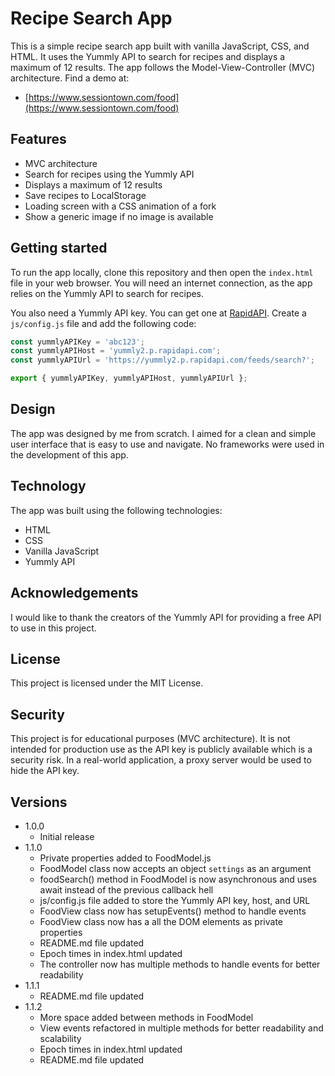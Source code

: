 # Recipe Search App

This is a simple recipe search app built with vanilla JavaScript, CSS, and HTML. It uses the Yummly API to search for recipes and displays a maximum of 12 results. The app follows the Model-View-Controller (MVC) architecture. Find a demo at:

* [https://www.sessiontown.com/food](https://www.sessiontown.com/food)

## Features

* MVC architecture
* Search for recipes using the Yummly API
* Displays a maximum of 12 results
* Save recipes to LocalStorage
* Loading screen with a CSS animation of a fork
* Show a generic image if no image is available

## Getting started

To run the app locally, clone this repository and then open the `index.html` file in your web browser. You will need an internet connection, as the app relies on the Yummly API to search for recipes.

You also need a Yummly API key. You can get one at [RapidAPI](https://rapidapi.com/apidojo/api/yummly2/). Create a `js/config.js` file and add the following code:

```js
const yummlyAPIKey = 'abc123';
const yummlyAPIHost = 'yummly2.p.rapidapi.com';
const yummlyAPIUrl = 'https://yummly2.p.rapidapi.com/feeds/search?';

export { yummlyAPIKey, yummlyAPIHost, yummlyAPIUrl };
``` 

## Design

The app was designed by me from scratch. I aimed for a clean and simple user interface that is easy to use and navigate. No frameworks were used in the development of this app.

## Technology

The app was built using the following technologies:

* HTML
* CSS
* Vanilla JavaScript
* Yummly API

## Acknowledgements

I would like to thank the creators of the Yummly API for providing a free API to use in this project.

## License

This project is licensed under the MIT License.

## Security

This project is for educational purposes (MVC architecture). It is not intended for production use as the API key is publicly available which is a security risk. In a real-world application, a proxy server would be used to hide the API key.

## Versions

* 1.0.0
    * Initial release
* 1.1.0
    * Private properties added to FoodModel.js
    * FoodModel class now accepts an object `settings` as an argument
    * foodSearch() method in FoodModel is now asynchronous and uses await instead of the previous callback hell
    * js/config.js file added to store the Yummly API key, host, and URL
    * FoodView class now has setupEvents() method to handle events
    * FoodView class now has a all the DOM elements as private properties
    * README.md file updated
    * Epoch times in index.html updated
    * The controller now has multiple methods to handle events for better readability
* 1.1.1
    * README.md file updated
* 1.1.2
    * More space added between methods in FoodModel
    * View events refactored in multiple methods for better readability and scalability
    * Epoch times in index.html updated
    * README.md file updated